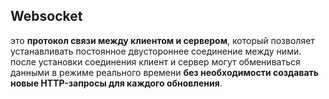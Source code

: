 <h2>Websocket</h2>

это **протокол связи между клиентом и сервером**, который позволяет устанавливать постоянное двустороннее соединение между ними. после установки соединения клиент и сервер могут обмениваться данными в режиме реального времени **без необходимости создавать новые HTTP-запросы для каждого обновления**. 

